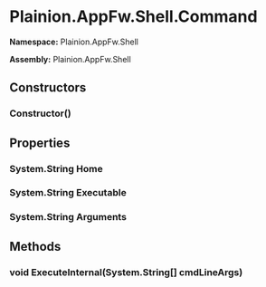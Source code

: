 
# Plainion.AppFw.Shell.Command

**Namespace:** Plainion.AppFw.Shell

**Assembly:** Plainion.AppFw.Shell


## Constructors

### Constructor()


## Properties

### System.String Home

### System.String Executable

### System.String Arguments


## Methods

### void ExecuteInternal(System.String[] cmdLineArgs)
